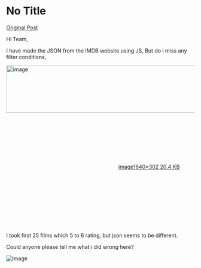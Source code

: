 # No Title

[Original Post](https://discourse.onlinedegree.iitm.ac.in/t/165959/245)

<p>Hi Team,</p>
<p>I have made the JSON from the IMDB website using JS, But do i miss any filter conditions,<br>
<div class="lightbox-wrapper"><a class="lightbox" href="https://europe1.discourse-cdn.com/flex013/uploads/iitm/original/3X/6/7/67d552f9ef5b8b06cae0421fe8d91bcdf4352af7.png" data-download-href="/uploads/short-url/eOydUaimqQoozRVrRavpC64vQrl.png?dl=1" title="image" rel="noopener nofollow ugc"><img src="https://europe1.discourse-cdn.com/flex013/uploads/iitm/optimized/3X/6/7/67d552f9ef5b8b06cae0421fe8d91bcdf4352af7_2_690x127.png" alt="image" data-base62-sha1="eOydUaimqQoozRVrRavpC64vQrl" width="690" height="127" srcset="https://europe1.discourse-cdn.com/flex013/uploads/iitm/optimized/3X/6/7/67d552f9ef5b8b06cae0421fe8d91bcdf4352af7_2_690x127.png, https://europe1.discourse-cdn.com/flex013/uploads/iitm/optimized/3X/6/7/67d552f9ef5b8b06cae0421fe8d91bcdf4352af7_2_1035x190.png 1.5x, https://europe1.discourse-cdn.com/flex013/uploads/iitm/optimized/3X/6/7/67d552f9ef5b8b06cae0421fe8d91bcdf4352af7_2_1380x254.png 2x" data-dominant-color="26292D"><div class="meta"><svg class="fa d-icon d-icon-far-image svg-icon" aria-hidden="true"><use href="#far-image"></use></svg><span class="filename">image</span><span class="informations">1640×302 20.4 KB</span><svg class="fa d-icon d-icon-discourse-expand svg-icon" aria-hidden="true"><use href="#discourse-expand"></use></svg></div></a></div><br>
I took first 25 films which 5 to 6 rating, but json seems to be different.</p>
<p>Could anyone please tell me what i did wrong here?</p>

![Image](https://europe1.discourse-cdn.com/flex013/uploads/iitm/optimized/3X/6/7/67d552f9ef5b8b06cae0421fe8d91bcdf4352af7_2_690x127.png)
